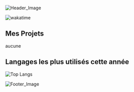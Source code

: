 ![Header_Image](https://imgur.com/TMkhSXY.png)

![wakatime](https://wakatime.com/badge/user/b9d882a9-d94b-482a-9d1f-8082b3c0f003.svg)

## Mes Projets
aucune

## Langages les plus utilisés cette année

![Top Langs](https://github-readme-stats.vercel.app/api/wakatime/?username=fruitpassion&layout=compact&theme=dracula&hide_border=true&custom_title=Coding%6Stats)

![Footer_Image](https://imgur.com/5f4uRW6.png)

